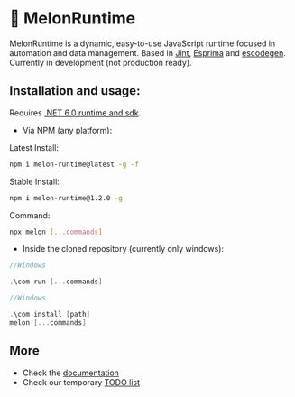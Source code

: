 # 🍈 MelonRuntime
MelonRuntime is a dynamic, easy-to-use JavaScript runtime focused in automation and data management. Based in [Jint](https://github.com/sebastienros/jint), [Esprima](https://esprima.org/) and [escodegen](https://github.com/estools/escodegen). Currently in development (not production ready).

## Installation and usage:

Requires [.NET 6.0 runtime and sdk](https://dotnet.microsoft.com/en-us/download/dotnet/6.0).

- Via NPM (any platform):

Latest Install:
```bash
npm i melon-runtime@latest -g -f
```

Stable Install:
```bash
npm i melon-runtime@1.2.0 -g
```

Command:
```bash
npx melon [...commands]
```

- Inside the cloned repository (currently only windows):

```cpp
//Windows

.\com run [...commands]
```

```cpp
//Windows

.\com install [path]
melon [...commands]
```

## More

- Check the [documentation](https://github.com/MelonRuntime/MelonJS.Docs)
- Check our temporary [TODO list](https://github.com/MelonRuntime/MelonJS/blob/main/TODO.md)
